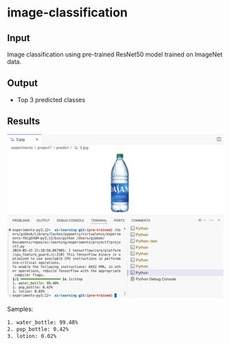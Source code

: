 # image-classification 

## Input

Image classification using pre-trained ResNet50 model trained on ImageNet data.

## Output

- Top 3 predicted classes


## Results

![result](./assets/result.png)

Samples:

```
1. water_bottle: 99.48%
2. pop_bottle: 0.42%
3. lotion: 0.02%
```